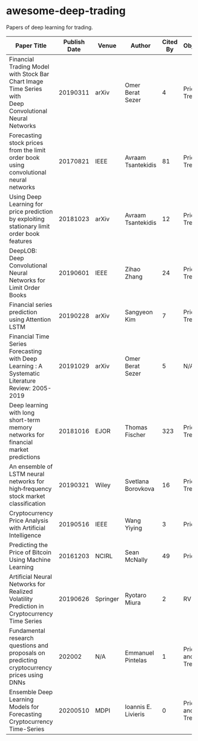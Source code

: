 # awesome-deep-trading

Papers of deep learning for trading.

| Paper Title                                                                                                        | Publish Date | Venue    | Author              | Cited By | Objective                 | Loss     | Models                           | Data       |
| ------------------------------------------------------------------------------------------------------------------ | ------------ | -------- | ------------------- | -------- | ------------------------- | -------- | -------------------------------- | ---------- |
| Financial Trading Model with Stock Bar <br/> Chart Image Time Series with <br/> Deep Convolutional Neural Networks | 20190311     | arXiv    | Omer Berat Sezer    | 4        | Price Trend               | TODO     | CNN                              | OHLCV      |
| Forecasting stock prices from the limit order book using convolutional neural networks                             | 20170821     | IEEE     | Avraam Tsantekidis  | 81       | Price Trend               | TODO     | CNN                              | Order book |
| Using Deep Learning for price prediction by exploiting stationary limit order book features                        | 20181023     | arXiv    | Avraam Tsantekidis  | 12       | Price Trend               | TODO     | CNN+LSTM                         | Order book |
| DeepLOB: Deep Convolutional Neural Networks for Limit Order Books                                                  | 20190601     | IEEE     | Zihao Zhang         | 24       | Price Trend               | TODO     | CNN+LSTM                         | Order book |
| Financial series prediction using Attention LSTM                                                                   | 20190228     | arXiv    | Sangyeon Kim        | 7        | Price Trend               | TODO     | LSTM with attention              | OHLCV      |
| Financial Time Series Forecasting with Deep Learning : A Systematic Literature Review: 2005-2019                   | 20191029     | arXiv    | Omer Berat Sezer    | 5        | N/A                       | TODO     | N/A                              | N/A        |
| Deep learning with long short-term memory networks for financial market predictions                                | 20181016     | EJOR     | Thomas Fischer      | 323      | Price Trend               | TODO     | LSTM                             | S&P 500    |
| An ensemble of LSTM neural networks for high‐frequency stock market classification                                 | 20190321     | Wiley    | Svetlana Borovkova  | 16       | Price Trend               | TODO     | LSTM                             | OHLCV      |
| Cryptocurrency Price Analysis with Artificial Intelligence                                                         | 20190516     | IEEE     | Wang Yiying         | 3        | Price                     | TODO     | MLP,LSTM                         | OHLC       |
| Predicting the Price of Bitcoin Using Machine Learning                                                             | 20161203     | NCIRL    | Sean McNally        | 49       | Price                     | TODO     | RNN,LSTM,ARIMA                   | OHLC       |
| Artificial Neural Networks for Realized Volatility Prediction in Cryptocurrency Time Series                        | 20190626     | Springer | Ryotaro Miura       | 2        | RV                        | TODO     | Ridge Regression                 | OHLCV      |
| Fundamental research questions and proposals on predicting cryptocurrency prices using DNNs                        | 202002       | N/A      | Emmanuel Pintelas   | 1        | Price and and Price Trend | RMSE,ACC | CNN-LSTM, CNN-BiLSTM             | N/A        |
| Ensemble Deep Learning Models for Forecasting Cryptocurrency Time-Series                                           | 20200510     | MDPI     | Ioannis E. Livieris | 0        | Price and and Price Trend | RMSE,ACC | Ensemble of CNN-LSTM, CNN-BiLSTM | OHLCV      |
